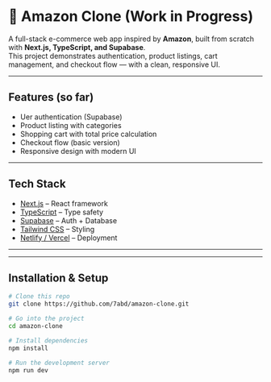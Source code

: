 # 🛒 Amazon Clone (Work in Progress)

A full-stack e-commerce web app inspired by **Amazon**, built from scratch with **Next.js, TypeScript, and Supabase**.  
This project demonstrates authentication, product listings, cart management, and checkout flow — with a clean, responsive UI.

---

## Features (so far)

- Uer authentication (Supabase)  
- Product listing with categories  
- Shopping cart with total price calculation  
- Checkout flow (basic version)  
- Responsive design with modern UI  

---

##  Tech Stack

- [Next.js](https://nextjs.org/) – React framework  
- [TypeScript](https://www.typescriptlang.org/) – Type safety  
- [Supabase](https://supabase.com/) – Auth + Database  
- [Tailwind CSS](https://tailwindcss.com/) – Styling  
- [Netlify / Vercel](https://vercel.com/) – Deployment  

---



---

##  Installation & Setup

```bash
# Clone this repo
git clone https://github.com/7abd/amazon-clone.git

# Go into the project
cd amazon-clone

# Install dependencies
npm install

# Run the development server
npm run dev

